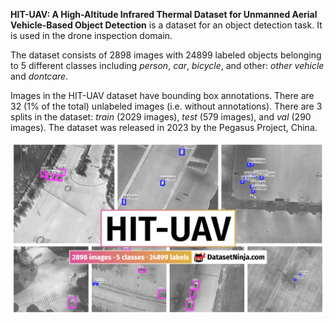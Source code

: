 **HIT-UAV: A High-Altitude Infrared Thermal Dataset for Unmanned Aerial Vehicle-Based Object Detection** is a dataset for an object detection task. It is used in the drone inspection domain. 

The dataset consists of 2898 images with 24899 labeled objects belonging to 5 different classes including *person*, *car*, *bicycle*, and other: *other vehicle* and *dontcare*.

Images in the HIT-UAV dataset have bounding box annotations. There are 32 (1% of the total) unlabeled images (i.e. without annotations). There are 3 splits in the dataset: *train* (2029 images), *test* (579 images), and *val* (290 images). The dataset was released in 2023 by the Pegasus Project, China.

<img src="https://github.com/dataset-ninja/hit-uav/raw/main/visualizations/poster.png">
